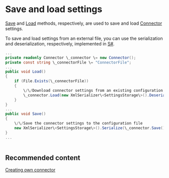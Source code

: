 # Save and load settings

[Save](../api/StockSharp.Algo.Connector.Save.html) and [Load](../api/StockSharp.Algo.Connector.Load.html) methods, respectively, are used to save and load [Connector](../api/StockSharp.Algo.Connector.html) settings. 

To save and load settings from an external file, you can use the serialization and deserialization, respectively, implemented in [S\#](StockSharpAbout.md). 

```cs
...
private readonly Connector \_connector \= new Connector();
private const string \_connectorFile \= "ConnectorFile";
...
public void Load()
{
	if (File.Exists(\_connectorFile))
	{
		\/\/Download connector settings from an existing configuration file
		\_connector.Load(new XmlSerializer\<SettingsStorage\>().Deserialize(\_connectorFile));
	}
}
...
public void Save()
{
	\/\/Save the connector settings to the configuration file
	new XmlSerializer\<SettingsStorage\>().Serialize(\_connector.Save(), \_connectorFile);
}
...
		
```

## Recommended content

[Creating own connector](ConnectorCreating.md)

